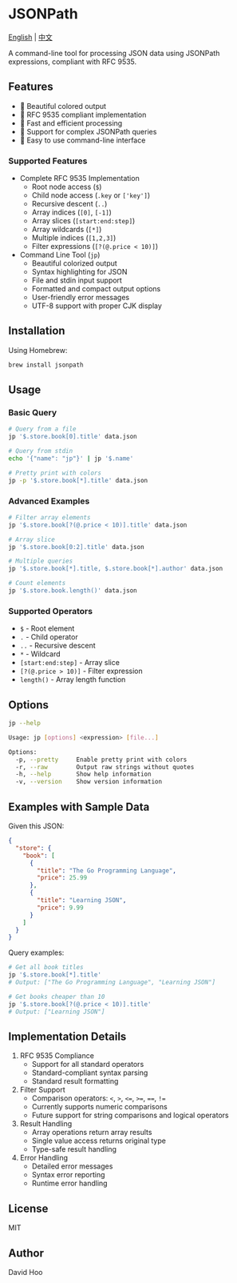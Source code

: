 # JSONPath

[English](README.md) | [中文](README_zh.md)

A command-line tool for processing JSON data using JSONPath expressions, compliant with RFC 9535.

## Features

- 🎨 Beautiful colored output
- 📖 RFC 9535 compliant implementation
- 🚀 Fast and efficient processing
- 💪 Support for complex JSONPath queries
- 🔧 Easy to use command-line interface

### Supported Features
- Complete RFC 9535 Implementation
  - Root node access (`$`)
  - Child node access (`.key` or `['key']`)
  - Recursive descent (`..`)
  - Array indices (`[0]`, `[-1]`)
  - Array slices (`[start:end:step]`)
  - Array wildcards (`[*]`)
  - Multiple indices (`[1,2,3]`)
  - Filter expressions (`[?(@.price < 10)]`)
- Command Line Tool (`jp`)
  - Beautiful colorized output
  - Syntax highlighting for JSON
  - File and stdin input support
  - Formatted and compact output options
  - User-friendly error messages
  - UTF-8 support with proper CJK display

## Installation

Using Homebrew:

```bash
brew install jsonpath
```

## Usage

### Basic Query

```bash
# Query from a file
jp '$.store.book[0].title' data.json

# Query from stdin
echo '{"name": "jp"}' | jp '$.name'

# Pretty print with colors
jp -p '$.store.book[*].title' data.json
```

### Advanced Examples

```bash
# Filter array elements
jp '$.store.book[?(@.price < 10)].title' data.json

# Array slice
jp '$.store.book[0:2].title' data.json

# Multiple queries
jp '$.store.book[*].title, $.store.book[*].author' data.json

# Count elements
jp '$.store.book.length()' data.json
```

### Supported Operators

- `$` - Root element
- `.` - Child operator
- `..` - Recursive descent
- `*` - Wildcard
- `[start:end:step]` - Array slice
- `[?(@.price > 10)]` - Filter expression
- `length()` - Array length function

## Options

```bash
jp --help

Usage: jp [options] <expression> [file...]

Options:
  -p, --pretty     Enable pretty print with colors
  -r, --raw        Output raw strings without quotes
  -h, --help       Show help information
  -v, --version    Show version information
```

## Examples with Sample Data

Given this JSON:
```json
{
  "store": {
    "book": [
      {
        "title": "The Go Programming Language",
        "price": 25.99
      },
      {
        "title": "Learning JSON",
        "price": 9.99
      }
    ]
  }
}
```

Query examples:
```bash
# Get all book titles
jp '$.store.book[*].title'
# Output: ["The Go Programming Language", "Learning JSON"]

# Get books cheaper than 10
jp '$.store.book[?(@.price < 10)].title'
# Output: ["Learning JSON"]
```

## Implementation Details

1. RFC 9535 Compliance
   - Support for all standard operators
   - Standard-compliant syntax parsing
   - Standard result formatting
2. Filter Support
   - Comparison operators: `<`, `>`, `<=`, `>=`, `==`, `!=`
   - Currently supports numeric comparisons
   - Future support for string comparisons and logical operators
3. Result Handling
   - Array operations return array results
   - Single value access returns original type
   - Type-safe result handling
4. Error Handling
   - Detailed error messages
   - Syntax error reporting
   - Runtime error handling

## License

MIT

## Author

David Hoo
